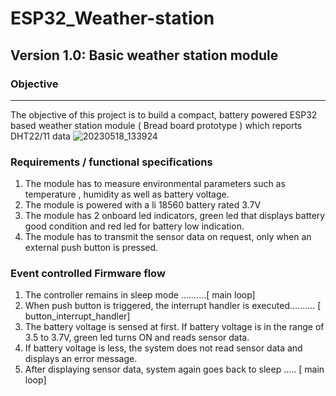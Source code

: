 # ESP32_Weather-station 

## Version 1.0: Basic weather station module
### Objective
-----------------------------------------------------------------------------------------------------------------------------------------------------------------------
The objective of this project is to build a compact, battery powered ESP32 based weather station module ( Bread board prototype ) which reports DHT22/11 data
![20230518_133924](https://github.com/Aravind-Krishnadeva/ESP32_Weather-station/assets/26503600/8ee60086-a6c7-42ce-829d-e6a6d7a9b152)





### Requirements / functional specifications
1. The module has to measure environmental parameters such as temperature , humidity as well as battery voltage.
2. The module is powered with a li 18560 battery rated 3.7V
3. The module has 2 onboard led indicators, green led that displays battery good condition and  red led for battery low indication.
4. The module has to transmit the sensor data on request, only when an external push button is pressed.


### Event controlled Firmware flow
1. The controller remains in sleep mode ..........[ main loop]
2. When push button is triggered, the interrupt handler is executed.......... [ button_interrupt_handler]
3. The battery voltage is sensed at first. If battery voltage is in the range of 3.5 to 3.7V, green led turns ON and reads sensor data.
4. If battery voltage is less, the system does not read sensor data and displays an error message.
5. After displaying sensor data, system again goes back to sleep ..... [ main loop]



